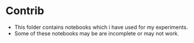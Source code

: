 # Contrib
* This folder contains notebooks which i have used for my experiments.
* Some of these notebooks may be are incomplete or may not work.